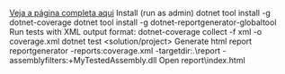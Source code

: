 [Veja a página completa aqui]([caminho/para/sua/pagina.html](https://github.com/rodrigofurlaneti/Finance/blob/master/report/index.html))
Install (run as admin)
dotnet tool install -g dotnet-coverage
dotnet tool install -g dotnet-reportgenerator-globaltool
Run tests with XML output format:
dotnet-coverage collect -f xml -o coverage.xml dotnet test <solution/project>
Generate html report
reportgenerator -reports:coverage.xml -targetdir:.\report -assemblyfilters:+MyTestedAssembly.dll
Open report\index.html
